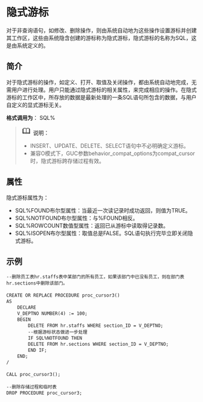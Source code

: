 # 隐式游标<a name="ZH-CN_TOPIC_0245374635"></a>

对于非查询语句，如修改、删除操作，则由系统自动地为这些操作设置游标并创建其工作区，这些由系统隐含创建的游标称为隐式游标，隐式游标的名称为SQL，这是由系统定义的。

## 简介<a name="zh-cn_topic_0237122245_zh-cn_topic_0059778352_s2cdd131c90024828a55b72311ceb5476"></a>

对于隐式游标的操作，如定义、打开、取值及关闭操作，都由系统自动地完成，无需用户进行处理。用户只能通过隐式游标的相关属性，来完成相应的操作。在隐式游标的工作区中，所存放的数据是最新处理的一条SQL语句所包含的数据，与用户自定义的显式游标无关。

**格式调用为**： SQL%

>![](public_sys-resources/icon-note.png) **说明：**   
>
>+ INSERT、UPDATE、DELETE、SELECT语句中不必明确定义游标。  
>+ 兼容O模式下，GUC参数behavior_compat_options为compat_cursor时，隐式游标跨存储过程有效。

## 属性<a name="zh-cn_topic_0237122245_zh-cn_topic_0059778352_sbc470b788a0c40af9e3f1dcf2d963894"></a>

隐式游标属性为：

-   SQL%FOUND布尔型属性：当最近一次读记录时成功返回，则值为TRUE。
-   SQL%NOTFOUND布尔型属性：与%FOUND相反。
-   SQL%ROWCOUNT数值型属性：返回已从游标中读取得记录数。
-   SQL%ISOPEN布尔型属性：取值总是FALSE。SQL语句执行完毕立即关闭隐式游标。

## 示例<a name="zh-cn_topic_0237122245_zh-cn_topic_0059778352_s56d5099e16904d0bb9800bc6a8acf21c"></a>

```
--删除员工表hr.staffs表中某部门的所有员工，如果该部门中已没有员工，则在部门表hr.sections中删除该部门。

CREATE OR REPLACE PROCEDURE proc_cursor3() 
AS 
    DECLARE
    V_DEPTNO NUMBER(4) := 100;
    BEGIN
        DELETE FROM hr.staffs WHERE section_ID = V_DEPTNO;
        --根据游标状态做进一步处理
        IF SQL%NOTFOUND THEN
        DELETE FROM hr.sections WHERE section_ID = V_DEPTNO;
        END IF;
    END;
/

CALL proc_cursor3();

--删除存储过程和临时表
DROP PROCEDURE proc_cursor3;
```

